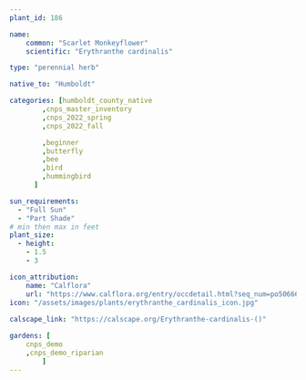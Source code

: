 ```yaml
---
plant_id: 186 

name: 
    common: "Scarlet Monkeyflower" 
    scientific: "Erythranthe cardinalis"  

type: "perennial herb"

native_to: "Humboldt"

categories: [humboldt_county_native
        ,cnps_master_inventory
        ,cnps_2022_spring
        ,cnps_2022_fall

        ,beginner
        ,butterfly
        ,bee
        ,bird
        ,hummingbird 
      ]

sun_requirements:
  - "Full Sun"
  - "Part Shade"
# min then max in feet
plant_size:
  - height: 
    - 1.5 
    - 3

icon_attribution: 
    name: "Calflora"
    url: "https://www.calflora.org/entry/occdetail.html?seq_num=po50666"
icon: "/assets/images/plants/erythranthe_cardinalis_icon.jpg"
 
calscape_link: "https://calscape.org/Erythranthe-cardinalis-()"

gardens: [
    cnps_demo
    ,cnps_demo_riparian
        ]
---
```

